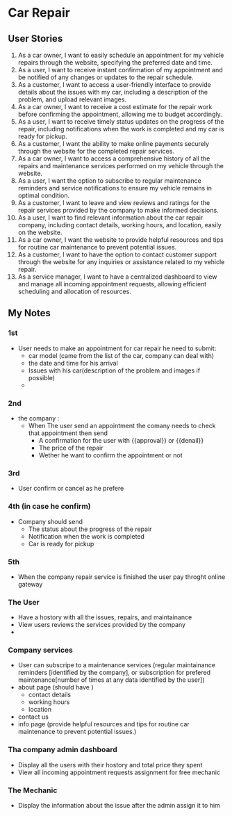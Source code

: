 # Car Repair

## User Stories
1. As a car owner, I want to easily schedule an appointment for my vehicle repairs through the website, specifying the preferred date and time.
2. As a user, I want to receive instant confirmation of my appointment and be notified of any changes or updates to the repair schedule.
3. As a customer, I want to access a user-friendly interface to provide details about the issues with my car, including a description of the problem, and upload relevant images.
4. As a car owner, I want to receive a cost estimate for the repair work before confirming the appointment, allowing me to budget accordingly.
5. As a user, I want to receive timely status updates on the progress of the repair, including notifications when the work is completed and my car is ready for pickup.
6. As a customer, I want the ability to make online payments securely through the website for the completed repair services.
7. As a car owner, I want to access a comprehensive history of all the repairs and maintenance services performed on my vehicle through the website.
8. As a user, I want the option to subscribe to regular maintenance reminders and service notifications to ensure my vehicle remains in optimal condition.
9. As a customer, I want to leave and view reviews and ratings for the repair services provided by the company to make informed decisions.
10. As a user, I want to find relevant information about the car repair company, including contact details, working hours, and location, easily on the website.
11. As a car owner, I want the website to provide helpful resources and tips for routine car maintenance to prevent potential issues.
12. As a customer, I want to have the option to contact customer support through the website for any inquiries or assistance related to my vehicle repair.
13. As a service manager, I want to have a centralized dashboard to view and manage all incoming appointment requests, allowing efficient scheduling and allocation of resources.






## My Notes
### 1st 
- User needs to make an appointment for car repair he need to submit:
    - car model (came from the list of the car, company can deal with)
    - the date and time for his arrival
    - Issues with his car(description of the problem and images if possible)
    - 

### 2nd
- the company :
    - When The user send an appointment the comany needs to check that appointment then send 
        - A confirmation for the user with {{approval}} or {{denail}} 
        - The price of the repair
        - Wether he want to confirm the appointment or not

### 3rd
- User confirm or cancel as he prefere
  
### 4th (in case he confirm)
- Company should send 
    - The status about the progress of the repair
    - Notification when the work is completed
    - Car is ready for pickup

### 5th 
- When the company repair service is finished the user pay throght online gateway

### The User
- Have a hostory with all the issues, repairs, and maintainance
- View users reviews the services provided by the company
- 

### Company services 
- User can subscripe to a maintenance services (regular maintainance reminders [identified by the company], or subscription for prefered maintenance[number of times at any data identified by the user])
- about page (should have )
    - contact details
    - working hours
    - location
- contact us
- info page (provide helpful resources and tips for routine car maintenance to prevent potential issues.)

### Tha company admin dashboard 
- Display all the users with their hostory and total price they spent
- View all incoming appointment requests assignment for free mechanic

### The Mechanic
- Display the information about the issue after the admin assign it to him


